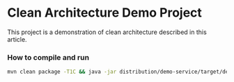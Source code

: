 # Clean Architecture Demo Project
This project is a demonstration of clean architecture described in this article.

### How to compile and run

```bash
mvn clean package -T1C && java -jar distribution/demo-service/target/demo-service-0.0.1-SNAPSHOT.jar
```